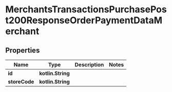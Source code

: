 
# MerchantsTransactionsPurchasePost200ResponseOrderPaymentDataMerchant

## Properties
Name | Type | Description | Notes
------------ | ------------- | ------------- | -------------
**id** | **kotlin.String** |  | 
**storeCode** | **kotlin.String** |  | 



